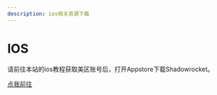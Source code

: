 ```yaml
---
description: ios相关资源下载
---
```


# IOS

请前往本站的ios教程获取美区账号后，打开Appstore下载Shadowrocket。

[点我前往](https://vmec.online/user/tutorial?os=ios&client=shadowrocket)

